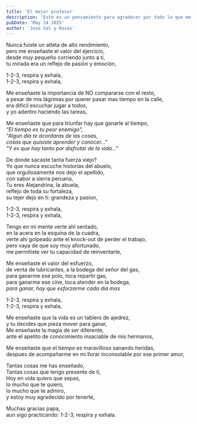 ```yaml
---
title: 'El mejor profesor'
description: 'Este es un pensamiento para agradecer por todo lo que me enseñaste papa.'
pubDate: 'May 24 2025'
author: 'Jose Sal y Rosas'
---
```


Nunca fuiste un atleta de alto rendimiento,<br/>
pero me enseñaste el valor del ejercicio,<br/>
desde muy pequeño corriendo junto a ti,<br/>
tu mirada era un reflejo de pasión y emoción,<br/>

1-2-3, respira y exhala,<br/>
1-2-3, respira y exhala,<br/>

Me enseñaste la importancia de NO compararse con el resto,<br/>
a pesar de mis lágrimas por querer pasar mas tiempo en la calle,<br/>
era difícil escuchar jugar a todos,<br/>
y yo adentro haciendo las tareas,<br/>

Me enseñaste que para triunfar hay que ganarle al tiempo,<br/>
<em>"El tiempo es tu peor enemigo",</em><br/>
<em>"Algun día te acordaras de las cosas,</em><br/>
<em>cosas que quisiste aprender y conocer..."</em><br/>
<em>"Y es que hay tanto por disfrutar de la vida..."</em><br/>

De donde sacaste tanta fuerza viejo?<br/>
Yo que nunca escuche historias del abuelo,<br/>
que orgullosamente nos dejo el apellido,<br/>
con sabor a sierra peruana,<br/>
Tu eres Alejandrina, la abuela,<br/>
reflejo de toda su fortaleza,<br/>
su tejer dejo en ti: grandeza y pasion,<br/>

1-2-3, respira y exhala,<br/>
1-2-3, respira y exhala,<br/>

Tengo en mi mente verte ahí sentado,<br/>
en la acera en la esquina de la cuadra,<br/>
verte ahí golpeado ante el knock-out de perder el trabajo,<br/>
pero vaya de que soy muy afortunado,<br/>
me permitiste ver tu capacidad de reinventarte,<br/>

Me enseñaste el valor del esfuerzo,<br/>
de venta de lubricantes, a la bodega del señor del gas,<br/>
para ganarme ese polo, toca repartir gas,<br/>
para ganarme ese cine, toca atender en la bodega,<br/>
<em>para ganar, hay que esforzarme cada día mas</em><br/>

1-2-3, respira y exhala,<br/>
1-2-3, respira y exhala,<br/>

Me enseñaste que la vida es un tablero de ajedrez,<br/>
y tu decides que pieza mover para ganar,<br/>
Me enseñaste la magia de ser diferente,<br/>
ante el apetito de conocimiento insaciable de mis hermanos,<br/>

Me enseñaste que el tiempo es maravilloso sanando heridas,<br/>
despues de acompañarme en mi llorar inconsolable por ese primer amor,<br/>

Tantas cosas me has enseñado,<br/>
Tantas cosas que tengo presente de ti,<br/>
Hoy en vida quiero que sepas,<br/>
lo mucho que te quiero,<br/>
lo mucho que te admiro,<br/>
y estoy muy agradecido por tenerte,<br/>

Muchas gracias papa,<br/>
aun sigo practicando: 1-2-3, respira y exhala.
